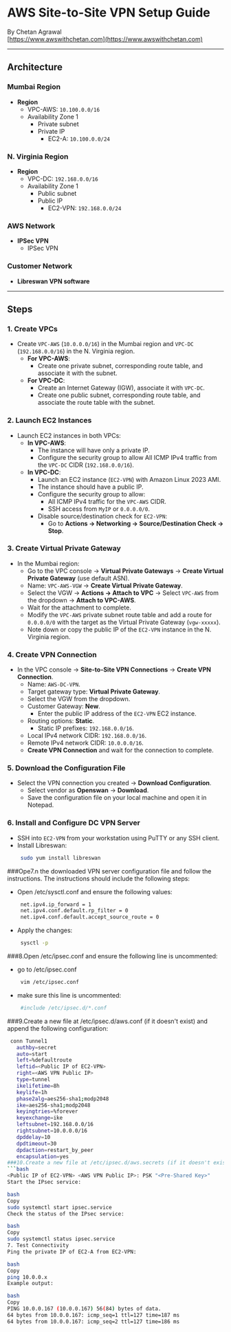 # AWS Site-to-Site VPN Setup Guide

By Chetan Agrawal  
[https://www.awswithchetan.com](https://www.awswithchetan.com)

---

## Architecture

### Mumbai Region
- **Region**
  - VPC-AWS: `10.100.0.0/16`
  - Availability Zone 1
    - Private subnet
    - Private IP
      - EC2-A: `10.100.0.0/24`

### N. Virginia Region
- **Region**
  - VPC-DC: `192.168.0.0/16`
  - Availability Zone 1
    - Public subnet
    - Public IP
      - EC2-VPN: `192.168.0.0/24`

### AWS Network
- **IPSec VPN**
  - IPSec VPN

### Customer Network
- **Libreswan VPN software**

---

## Steps

### 1. Create VPCs
- Create `VPC-AWS` (`10.0.0.0/16`) in the Mumbai region and `VPC-DC` (`192.168.0.0/16`) in the N. Virginia region.
  - **For VPC-AWS**:
    - Create one private subnet, corresponding route table, and associate it with the subnet.
  - **For VPC-DC**:
    - Create an Internet Gateway (IGW), associate it with `VPC-DC`.
    - Create one public subnet, corresponding route table, and associate the route table with the subnet.

### 2. Launch EC2 Instances
- Launch EC2 instances in both VPCs:
  - **In VPC-AWS**:
    - The instance will have only a private IP.
    - Configure the security group to allow All ICMP IPv4 traffic from the `VPC-DC` CIDR (`192.168.0.0/16`).
  - **In VPC-DC**:
    - Launch an EC2 instance (`EC2-VPN`) with Amazon Linux 2023 AMI.
    - The instance should have a public IP.
    - Configure the security group to allow:
      - All ICMP IPv4 traffic for the `VPC-AWS` CIDR.
      - SSH access from `MyIP` or `0.0.0.0/0`.
    - Disable source/destination check for `EC2-VPN`:
      - Go to **Actions -> Networking -> Source/Destination Check -> Stop**.

### 3. Create Virtual Private Gateway
- In the Mumbai region:
  - Go to the VPC console -> **Virtual Private Gateways** -> **Create Virtual Private Gateway** (use default ASN).
  - Name: `VPC-AWS-VGW` -> **Create Virtual Private Gateway**.
  - Select the VGW -> **Actions -> Attach to VPC** -> Select `VPC-AWS` from the dropdown -> **Attach to VPC-AWS**.
  - Wait for the attachment to complete.
  - Modify the `VPC-AWS` private subnet route table and add a route for `0.0.0.0/0` with the target as the Virtual Private Gateway (`vgw-xxxxx`).
  - Note down or copy the public IP of the `EC2-VPN` instance in the N. Virginia region.

### 4. Create VPN Connection
- In the VPC console -> **Site-to-Site VPN Connections** -> **Create VPN Connection**.
  - Name: `AWS-DC-VPN`.
  - Target gateway type: **Virtual Private Gateway**.
  - Select the VGW from the dropdown.
  - Customer Gateway: **New**.
    - Enter the public IP address of the `EC2-VPN` EC2 instance.
  - Routing options: **Static**.
    - Static IP prefixes: `192.168.0.0/16`.
  - Local IPv4 network CIDR: `192.168.0.0/16`.
  - Remote IPv4 network CIDR: `10.0.0.0/16`.
  - **Create VPN Connection** and wait for the connection to complete.

### 5. Download the Configuration File
- Select the VPN connection you created -> **Download Configuration**.
  - Select vendor as **Openswan** -> **Download**.
  - Save the configuration file on your local machine and open it in Notepad.

### 6. Install and Configure DC VPN Server
- SSH into `EC2-VPN` from your workstation using PuTTY or any SSH client.
- Install Libreswan:
  ```bash
   sudo yum install libreswan
###Ope7.n the downloaded VPN server configuration file and follow the instructions. The instructions should include the following steps:
- Open /etc/sysctl.conf and ensure the following values:
   ```bash
    net.ipv4.ip_forward = 1
    net.ipv4.conf.default.rp_filter = 0
    net.ipv4.conf.default.accept_source_route = 0
- Apply the changes:
  ```bash
   sysctl -p
###8.Open /etc/ipsec.conf and ensure the following line is uncommented:
- go to /etc/ipsec.conf
   ```bash
    vim /etc/ipsec.conf
- make sure this line is uncommented:
  ```bash
   #include /etc/ipsec.d/*.conf
###9.Create a new file at /etc/ipsec.d/aws.conf (if it doesn't exist) and append the following configuration:
 ```bash
  conn Tunnel1
    authby=secret
    auto=start
    left=%defaultroute
    leftid=<Public IP of EC2-VPN>
    right=<AWS VPN Public IP>
    type=tunnel
    ikelifetime=8h
    keylife=1h
    phase2alg=aes256-sha1;modp2048
    ike=aes256-sha1;modp2048
    keyingtries=%forever
    keyexchange=ike
    leftsubnet=192.168.0.0/16
    rightsubnet=10.0.0.0/16
    dpddelay=10
    dpdtimeout=30
    dpdaction=restart_by_peer
    encapsulation=yes
###10.Create a new file at /etc/ipsec.d/aws.secrets (if it doesn't exist) and append the following line:
```bash
<Public IP of EC2-VPN> <AWS VPN Public IP>: PSK "<Pre-Shared Key>"
Start the IPsec service:

bash
Copy
sudo systemctl start ipsec.service
Check the status of the IPsec service:

bash
Copy
sudo systemctl status ipsec.service
7. Test Connectivity
Ping the private IP of EC2-A from EC2-VPN:

bash
Copy
ping 10.0.0.x
Example output:

bash
Copy
PING 10.0.0.167 (10.0.0.167) 56(84) bytes of data.
64 bytes from 10.0.0.167: icmp_seq=1 ttl=127 time=187 ms
64 bytes from 10.0.0.167: icmp_seq=2 ttl=127 time=186 ms
